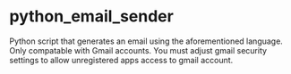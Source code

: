 # python_email_sender
Python script that generates an email using the aforementioned language.
Only compatable with Gmail accounts.
You must adjust gmail security settings to allow unregistered apps access to gmail account.
